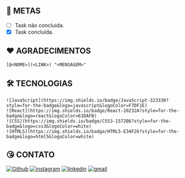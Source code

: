 ## __🎯 METAS__
- [ ] Task não concluida.
- [x] Task concluida.

## __❤ AGRADECIMENTOS__
    [@<NOME>](<LINK>) "<MENSAGEM>"

## __🛠 TECNOLOGIAS__
    ![JavaScript](https://img.shields.io/badge/JavaScript-323330?style=for-the-badge&logo=javascript&logoColor=F7DF1E)
    ![React](https://img.shields.io/badge/React-20232A?style=for-the-badge&logo=react&logoColor=61DAFB)
    ![CSS](https://img.shields.io/badge/CSS3-1572B6?style=for-the-badge&logo=css3&logoColor=white)
    ![HTML5](https://img.shields.io/badge/HTML5-E34F26?style=for-the-badge&logo=html5&logoColor=white)

## __😘 CONTATO__
<p align="left">
  <a href="https://github.com/LucasATS/"><img src="https://img.shields.io/badge/GitHub-100000?style=for-the-badge&amp;logo=github&amp;logoColor=white" alt="Github"></a>
  <a href="https://www.instagram.com/lukaolmd/"><img src="https://img.shields.io/badge/Instagram-E4405F?style=for-the-badge&amp;logo=instagram&amp;logoColor=white" alt="instagram"></a>
  <a href="https://www.linkedin.com/in/lucas-almeida-tiburtino-da-silva/"><img src="https://img.shields.io/badge/LinkedIn-0077B5?style=for-the-badge&amp;logo=linkedin&amp;logoColor=white" alt="linkedin"></a>
  <a href="mailto:lucas.almida.da.silva@gmail.com"><img src="https://img.shields.io/badge/Gmail-D14836?style=for-the-badge&logo=gmail&logoColor=white" alt="gmail"></a> 
</p>